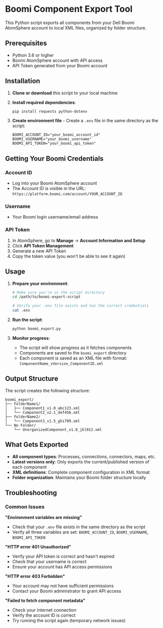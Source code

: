 # Boomi Component Export Tool

This Python script exports all components from your Dell Boomi AtomSphere account to local XML files, organized by folder structure.

## Prerequisites

- Python 3.6 or higher
- Boomi AtomSphere account with API access
- API Token generated from your Boomi account

## Installation

1. **Clone or download** this script to your local machine

2. **Install required dependencies**:
   ```bash
   pip install requests python-dotenv
   ```

3. **Create environment file** - Create a `.env` file in the same directory as the script:
   ```
   BOOMI_ACCOUNT_ID="your_boomi_account_id"
   BOOMI_USERNAME="your_boomi_username"
   BOOMI_API_TOKEN="your_boomi_api_token"
   ```

## Getting Your Boomi Credentials

### Account ID
- Log into your Boomi AtomSphere account
- The Account ID is visible in the URL: `https://platform.boomi.com/account/YOUR_ACCOUNT_ID`

### Username
- Your Boomi login username/email address

### API Token
1. In AtomSphere, go to **Manage** → **Account Information and Setup**
2. Click **API Token Management**
3. Generate a new API Token
4. Copy the token value (you won't be able to see it again)

## Usage

1. **Prepare your environment**:
   ```bash
   # Make sure you're in the script directory
   cd /path/to/boomi-export-script
   
   # Verify your .env file exists and has the correct credentials
   cat .env
   ```

2. **Run the script**:
   ```bash
   python boomi_export.py
   ```

3. **Monitor progress**:
   - The script will show progress as it fetches components
   - Components are saved to the `boomi_export` directory
   - Each component is saved as an XML file with format: `ComponentName_vVersion_ComponentID.xml`

## Output Structure

The script creates the following structure:
```
boomi_export/
├── FolderName1/
│   ├── Component1_v1.0_abc123.xml
│   └── Component2_v2.1_def456.xml
├── FolderName2/
│   └── Component3_v1.5_ghi789.xml
└── No Folder/
    └── UnorganizedComponent_v1.0_jkl012.xml
```

## What Gets Exported

- **All component types**: Processes, connections, connectors, maps, etc.
- **Latest versions only**: Only exports the current/published version of each component
- **XML definitions**: Complete component configuration in XML format
- **Folder organization**: Maintains your Boomi folder structure locally

## Troubleshooting

### Common Issues

**"Environment variables are missing"**
- Check that your `.env` file exists in the same directory as the script
- Verify all three variables are set: `BOOMI_ACCOUNT_ID`, `BOOMI_USERNAME`, `BOOMI_API_TOKEN`

**"HTTP error 401 Unauthorized"**
- Verify your API token is correct and hasn't expired
- Check that your username is correct
- Ensure your account has API access permissions

**"HTTP error 403 Forbidden"**
- Your account may not have sufficient permissions
- Contact your Boomi administrator to grant API access

**"Failed to fetch component metadata"**
- Check your internet connection
- Verify the account ID is correct
- Try running the script again (temporary network issues)


